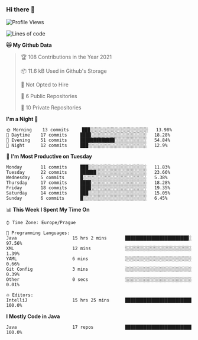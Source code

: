 ### Hi there 👋

<!--START_SECTION:waka-->
![Profile Views](http://img.shields.io/badge/Profile%20Views-6-blue)

![Lines of code](https://img.shields.io/badge/From%20Hello%20World%20I%27ve%20Written-46663%20lines%20of%20code-blue)

**🐱 My Github Data** 

> 🏆 108 Contributions in the Year 2021
 > 
> 📦 11.6 kB Used in Github's Storage 
 > 
> 🚫 Not Opted to Hire
 > 
> 📜 6 Public Repositories 
 > 
> 🔑 10 Private Repositories  
 > 
**I'm a Night 🦉** 

```text
🌞 Morning    13 commits     ███░░░░░░░░░░░░░░░░░░░░░░   13.98% 
🌆 Daytime    17 commits     ████░░░░░░░░░░░░░░░░░░░░░   18.28% 
🌃 Evening    51 commits     █████████████░░░░░░░░░░░░   54.84% 
🌙 Night      12 commits     ███░░░░░░░░░░░░░░░░░░░░░░   12.9%

```
📅 **I'm Most Productive on Tuesday** 

```text
Monday       11 commits     ███░░░░░░░░░░░░░░░░░░░░░░   11.83% 
Tuesday      22 commits     ██████░░░░░░░░░░░░░░░░░░░   23.66% 
Wednesday    5 commits      █░░░░░░░░░░░░░░░░░░░░░░░░   5.38% 
Thursday     17 commits     ████░░░░░░░░░░░░░░░░░░░░░   18.28% 
Friday       18 commits     ████░░░░░░░░░░░░░░░░░░░░░   19.35% 
Saturday     14 commits     ███░░░░░░░░░░░░░░░░░░░░░░   15.05% 
Sunday       6 commits      █░░░░░░░░░░░░░░░░░░░░░░░░   6.45%

```


📊 **This Week I Spent My Time On** 

```text
⌚︎ Time Zone: Europe/Prague

💬 Programming Languages: 
Java                     15 hrs 2 mins       ████████████████████████░   97.56% 
XML                      12 mins             ░░░░░░░░░░░░░░░░░░░░░░░░░   1.39% 
YAML                     6 mins              ░░░░░░░░░░░░░░░░░░░░░░░░░   0.66% 
Git Config               3 mins              ░░░░░░░░░░░░░░░░░░░░░░░░░   0.39% 
Other                    0 secs              ░░░░░░░░░░░░░░░░░░░░░░░░░   0.01%

🔥 Editors: 
IntelliJ                 15 hrs 25 mins      █████████████████████████   100.0%

```

**I Mostly Code in Java** 

```text
Java                     17 repos            █████████████████████████   100.0%

```



<!--END_SECTION:waka-->
